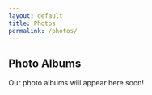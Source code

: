 ```yaml
---
layout: default
title: Photos
permalink: /photos/
---
```


## Photo Albums

Our photo albums will appear here soon!
